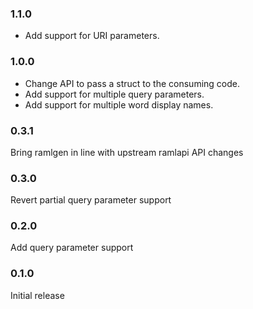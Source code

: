 ### 1.1.0

* Add support for URI parameters.

### 1.0.0

* Change API to pass a struct to the consuming code.
* Add support for multiple query parameters.
* Add support for multiple word display names.

### 0.3.1

Bring ramlgen in line with upstream ramlapi API changes

### 0.3.0

Revert partial query parameter support

### 0.2.0

Add query parameter support

### 0.1.0

Initial release